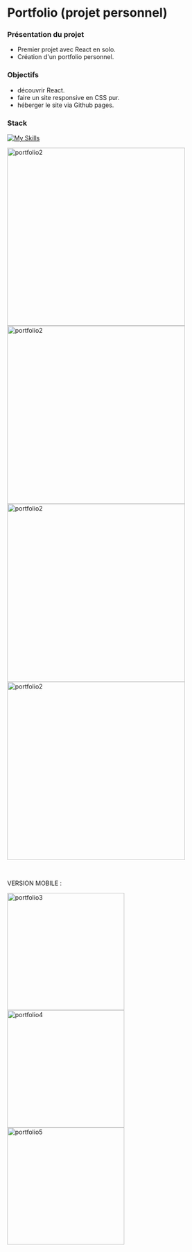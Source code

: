 # Portfolio (projet personnel)



### Présentation du projet

- Premier projet avec React en solo.
- Création d'un portfolio personnel.

### Objectifs

- découvrir React.
- faire un site responsive en CSS pur.
- héberger le site via Github pages.

### Stack

[![My Skills](https://skillicons.dev/icons?i=react,css,github,git,vscode)](https://skillicons.dev)

<p>
  <img src="https://github.com/PierreMerlaud/Portfolio/assets/114992735/4e1df47c-104a-450f-92be-36d502137577" alt="portfolio2" width="410" style="margin: auto;">
  <img src="https://github.com/PierreMerlaud/Portfolio/assets/114992735/3f5fd9c8-9fa5-45b6-bb32-78e56198c4ce" alt="portfolio2" width="410" style="margin: auto;">
  <img src="https://github.com/PierreMerlaud/Portfolio/assets/114992735/5ef63205-dd84-45f4-a3a5-94648f60de7a" alt="portfolio2" width="410" style="margin: auto;">
  <img src="https://github.com/PierreMerlaud/Portfolio/assets/114992735/ee0e68bb-21ba-40a5-98b4-0b4ca8a986a1" alt="portfolio2" width="410" style="margin: auto;">

</p>

</br>

VERSION MOBILE :

<img src="https://github.com/PierreMerlaud/Portfolio/assets/114992735/7e4dee0b-c917-4345-bde2-20ccb39384b0" alt="portfolio3" width="270" style="margin: auto;">
<img src="https://github.com/PierreMerlaud/Portfolio/assets/114992735/b42f8aff-86f0-467a-ab5a-2042493dd9a1" alt="portfolio4" width="270" style="margin: auto;">
<img src="https://github.com/PierreMerlaud/Portfolio/assets/114992735/ea783f66-570f-4f0a-9c55-aaf483ef01d4" alt="portfolio5" width="270" style="margin: auto;">


